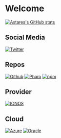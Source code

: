 # Welcome

[![Astares's GitHub stats](https://github-readme-stats.vercel.app/api?username=astares&show_icons=true&theme=yeblu)](https://github.com/astares/github-readme-stats)

## Social Media
[![Twitter](https://img.shields.io/badge/-Twitter-1D9BF0?style=flat&logo=Twitter&logoColor=white)](https://twitter.com/TorstenAstares)

## Repos
[![Github](https://img.shields.io/badge/-Github-000?style=flat&logo=Github&logoColor=white)](https://github.com/astares)
[![Pharo](https://img.shields.io/badge/-Pharo-3297D4?style=flat&logo=Harbor&logoColor=white)](https://github.com/pharo-project)
[![npm](https://img.shields.io/badge/-npm-CB3837?style=flat&logo=npm&logoColor=white)](https://www.npmjs.com/~astares)


## Provider
[![IONOS](https://img.shields.io/badge/-IONOS-003D8F?style=flat&logo=IONOS&logoColor=white)](https://login.ionos.com/)

## Cloud
[![Azure](https://img.shields.io/badge/-Azure-0078D4?style=flat&logo=Microsoft%20Azure&logoColor=white)](https://portal.azure.com)
[![Oracle](https://img.shields.io/badge/-Oracle-C74634?style=flat&logo=Oracle&logoColor=white)](https://cloud.oracle.com/?tenant=Astares)




